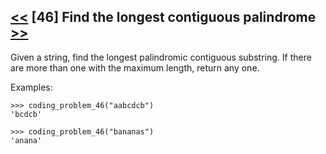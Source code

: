 ## [<<](../45) [46] Find the longest contiguous palindrome [>>](../47)

Given a string, find the longest palindromic contiguous substring. If there are more than one with the maximum
length, return any one.

Examples:

    >>> coding_problem_46("aabcdcb")
    'bcdcb'

    >>> coding_problem_46("bananas")
    'anana'
